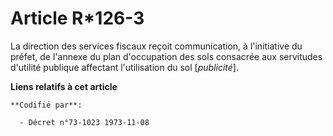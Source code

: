 # Article R*126-3

La direction des services fiscaux reçoit communication, à l'initiative du préfet, de l'annexe du plan d'occupation des sols
consacrée aux servitudes d'utilité publique affectant l'utilisation du sol [*publicité*].

**Liens relatifs à cet article**

	**Codifié par**:

	  - Décret n°73-1023 1973-11-08
